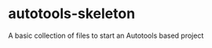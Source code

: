 autotools-skeleton
==================

A basic collection of files to start an Autotools based project
